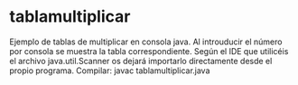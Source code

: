 # tablamultiplicar
Ejemplo de tablas de multiplicar en consola java. Al introuducir el número por consola se muestra la tabla correspondiente.
Según el IDE que utilicéis el archivo java.util.Scanner os dejará importarlo directamente desde el propio programa. 
Compilar: javac tablamultiplicar.java
